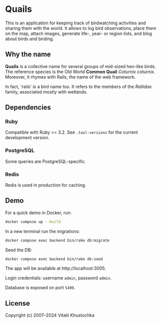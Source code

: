 # Quails

This is an application for keeping track of birdwatching activities and sharing them with the world. It allows to
log bird observations, place them on the map, attach images, generate life-, year- or region lists,
and blog about birds and birding.

## Why the name

**Quails** is a collective name for several groups of mid-sized hen-like birds. The reference species is the Old World
**Common Quail** _Coturnix coturnix_. Moreover, it rhymes with Rails, the name of the web framework. 

In fact, 'rails' is a bird name too. It refers to the members of the 
_Rallidae_ family, associated mostly with wetlands.

## Dependencies

### Ruby 
Compatible with Ruby >= 3.2. See `.tool-versions` for the current development version.

### PostgreSQL 
Some queries are PostgreSQL-specific.

### Redis
Redis is used in production for caching.

## Demo

For a quick demo in Docker, run:

```bash
docker compose up --build
```

In a new terminal run the migrations:

```bash
docker compose exec backend bin/rake db:migrate
```

Seed the DB:

```bash
docker compose exec backend bin/rake db:seed
```

The app will be available at http://localhost:3005. 

Login credentials: username `admin`, password `admin`.

Database is exposed on port `5499`.

## License

Copyright (c) 2007–2024 Vitalii Khustochka
